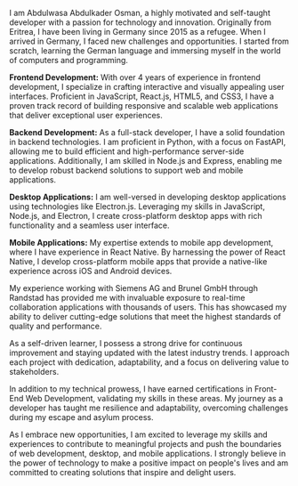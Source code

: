 I am Abdulwasa Abdulkader Osman, a highly motivated and self-taught developer with a passion for technology and innovation. Originally from Eritrea, I have been living in Germany since 2015 as a refugee. When I arrived in Germany, I faced new challenges and opportunities. I started from scratch, learning the German language and immersing myself in the world of computers and programming.

**Frontend Development:** With over 4 years of experience in frontend development, I specialize in crafting interactive and visually appealing user interfaces. Proficient in JavaScript, React.js, HTML5, and CSS3, I have a proven track record of building responsive and scalable web applications that deliver exceptional user experiences.

**Backend Development:** As a full-stack developer, I have a solid foundation in backend technologies. I am proficient in Python, with a focus on FastAPI, allowing me to build efficient and high-performance server-side applications. Additionally, I am skilled in Node.js and Express, enabling me to develop robust backend solutions to support web and mobile applications.

**Desktop Applications:** I am well-versed in developing desktop applications using technologies like Electron.js. Leveraging my skills in JavaScript, Node.js, and Electron, I create cross-platform desktop apps with rich functionality and a seamless user interface.

**Mobile Applications:** My expertise extends to mobile app development, where I have experience in React Native. By harnessing the power of React Native, I develop cross-platform mobile apps that provide a native-like experience across iOS and Android devices.

My experience working with Siemens AG and Brunel GmbH through Randstad has provided me with invaluable exposure to real-time collaboration applications with thousands of users. This has showcased my ability to deliver cutting-edge solutions that meet the highest standards of quality and performance.

As a self-driven learner, I possess a strong drive for continuous improvement and staying updated with the latest industry trends. I approach each project with dedication, adaptability, and a focus on delivering value to stakeholders.

In addition to my technical prowess, I have earned certifications in Front-End Web Development, validating my skills in these areas. My journey as a developer has taught me resilience and adaptability, overcoming challenges during my escape and asylum process.

As I embrace new opportunities, I am excited to leverage my skills and experiences to contribute to meaningful projects and push the boundaries of web development, desktop, and mobile applications. I strongly believe in the power of technology to make a positive impact on people's lives and am committed to creating solutions that inspire and delight users.
